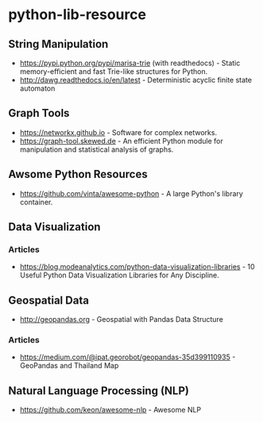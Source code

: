 # python-lib-resource

## String Manipulation
- https://pypi.python.org/pypi/marisa-trie (with readthedocs) - Static memory-efficient and fast Trie-like structures for Python.
- http://dawg.readthedocs.io/en/latest - Deterministic acyclic finite state automaton

## Graph Tools
- https://networkx.github.io - Software for complex networks.
- https://graph-tool.skewed.de - An efficient Python module for manipulation and statistical analysis of graphs.

## Awsome Python Resources
- https://github.com/vinta/awesome-python - A large Python's library container.

## Data Visualization
### Articles
- https://blog.modeanalytics.com/python-data-visualization-libraries - 10 Useful Python Data Visualization Libraries for Any Discipline.

## Geospatial Data
- http://geopandas.org - Geospatial with Pandas Data Structure
### Articles
- https://medium.com/@ipat.georobot/geopandas-35d399110935 - GeoPandas and Thailand Map

## Natural Language Processing (NLP)
- https://github.com/keon/awesome-nlp - Awesome NLP
